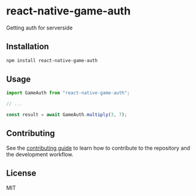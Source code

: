 # react-native-game-auth

Getting auth for serverside

## Installation

```sh
npm install react-native-game-auth
```

## Usage

```js
import GameAuth from "react-native-game-auth";

// ...

const result = await GameAuth.multiply(3, 7);
```

## Contributing

See the [contributing guide](CONTRIBUTING.md) to learn how to contribute to the repository and the development workflow.

## License

MIT
